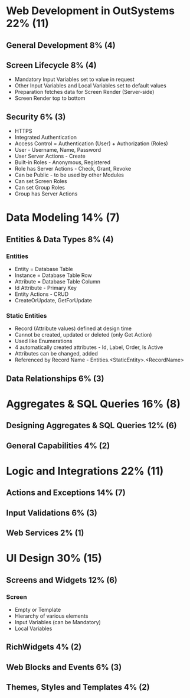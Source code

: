 # Web Development in OutSystems 22% (11)
## General Development 8% (4)
## Screen Lifecycle 8% (4)
- Mandatory Input Variables set to value in request
- Other Input Variables and Local Variables set to default values
- Preparation fetches data for Screen Render (Server-side)
- Screen Render top to bottom
## Security 6% (3)
- HTTPS
- Integrated Authentication
- Access Control = Authentication (User) + Authorization (Roles)
- User - Username, Name, Password
- User Server Actions - Create
- Built-in Roles - Anonymous, Registered
- Role has Server Actions - Check, Grant, Revoke
- Can be Public - to be used by other Modules
- Can set Screen Roles
- Can set Group Roles
- Group has Server Actions
# Data Modeling 14% (7)
## Entities & Data Types 8% (4)
### Entities
- Entity = Database Table
- Instance = Database Table Row
- Attribute = Database Table Column
- Id Attribute - Primary Key
- Entity Actions - CRUD
- CreateOrUpdate, GetForUpdate
### Static Entities
- Record (Attribute values) defined at design time
- Cannot be created, updated or deleted (only Get Action) 
- Used like Enumerations
- 4 automatically created attributes - Id, Label, Order, Is Active
- Attributes can be changed, added
- Referenced by Record Name - Entities.&lt;StaticEntity&gt;.&lt;RecordName&gt;
## Data Relationships 6% (3)
# Aggregates & SQL Queries 16% (8)
## Designing Aggregates & SQL Queries 12% (6)
## General Capabilities 4% (2)
# Logic and Integrations 22% (11)
## Actions and Exceptions 14% (7)
## Input Validations 6% (3)
## Web Services 2% (1)
# UI Design 30% (15)
## Screens and Widgets 12% (6)
### Screen
- Empty or Template
- Hierarchy of various elements
- Input Variables (can be Mandatory)
- Local Variables
## RichWidgets 4% (2)
## Web Blocks and Events 6% (3)
## Themes, Styles and Templates 4% (2)
